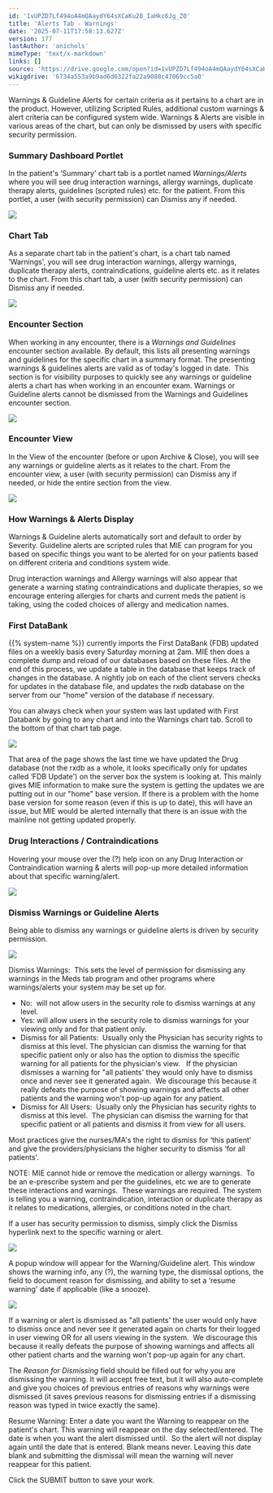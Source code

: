 ```yaml
---
id: '1vUPZD7Lf494oA4mQAaydY64sXCaKu28_IaHkc6Jg_Z0'
title: 'Alerts Tab - Warnings'
date: '2025-07-11T17:58:13.627Z'
version: 177
lastAuthor: 'anichols'
mimeType: 'text/x-markdown'
links: []
source: 'https://drive.google.com/open?id=1vUPZD7Lf494oA4mQAaydY64sXCaKu28_IaHkc6Jg_Z0'
wikigdrive: '6734a553a9b9ad6d6322fa22a9088c47069cc5a0'
---
```

Warnings & Guideline Alerts for certain criteria as it pertains to a chart are in the product.  However, utilizing Scripted Rules, additional custom warnings & alert criteria can be configured system wide.  Warnings & Alerts are visible in various areas of the chart, but can only be dismissed by users with specific security permission.

### Summary Dashboard Portlet

In the patient's ‘Summary' chart tab is a portlet named *Warnings/Alerts* where you will see drug interaction warnings, allergy warnings, duplicate therapy alerts, guidelines (scripted rules) etc. for the patient. From this portlet, a user (with security permission) can Dismiss any if needed.

![](../alerts-tab-warnings.assets/c63294744854a1d52a1d2bfd7b77d745.png)

### Chart Tab

As a separate chart tab in the patient's chart, is a chart tab named ‘Warnings', you will see drug interaction warnings, allergy warnings, duplicate therapy alerts, contraindications, guideline alerts etc. as it relates to the chart.  From this chart tab, a user (with security permission) can Dismiss any if needed.

![](../alerts-tab-warnings.assets/52311932133a870ea078352d14711751.png)

### Encounter Section

When working in any encounter, there is a *Warnings and Guidelines* encounter section available.  By default, this lists all presenting warnings and guidelines for the specific chart in a summary format. The presenting warnings & guidelines alerts are valid as of today's logged in date.  This section is for visibility purposes to quickly see any warnings or guideline alerts a chart has when working in an encounter exam. Warnings or Guideline alerts cannot be dismissed from the Warnings and Guidelines encounter section.

![](../alerts-tab-warnings.assets/a272a961ba366e85f1e4286a2b92c374.png)

### Encounter View

In the View of the encounter (before or upon Archive & Close), you will see any warnings or guideline alerts as it relates to the chart.  From the encounter view, a user (with security permission) can Dismiss any if needed, or hide the entire section from the view.

![](../alerts-tab-warnings.assets/cda863eb5d3874afe0ee211139455c86.png)

### How Warnings & Alerts Display

Warnings & Guideline alerts automatically sort and default to order by Severity. Guideline alerts are scripted rules that MIE can program for you based on specific things you want to be alerted for on your patients based on different criteria and conditions system wide.

Drug interaction warnings and Allergy warnings will also appear that generate a warning stating contraindications and duplicate therapies, so we encourage entering allergies for charts and current meds the patient is taking, using the coded choices of allergy and medication names.

### First DataBank

{{% system-name %}} currently imports the First DataBank (FDB) updated files on a weekly basis every Saturday morning at 2am. MIE then does a complete dump and reload of our databases based on these files. At the end of this process, we update a table in the database that keeps track of changes in the database. A nightly job on each of the client servers checks for updates in the database file, and updates the rxdb database on the server from our "home" version of the database if necessary.

You can always check when your system was last updated with First Databank by going to any chart and into the Warnings chart tab. Scroll to the bottom of that chart tab page.

![](../alerts-tab-warnings.assets/06d4219626ad8bdd8edf25345e300fd1.png)

That area of the page shows the last time we have updated the Drug database (not the rxdb as a whole, it looks specifically only for updates called ‘FDB Update') on the server box the system is looking at. This mainly gives MIE information to make sure the system is getting the updates we are putting out in our "home" base version. If there is a problem with the home base version for some reason (even if this is up to date), this will have an issue, but MIE would be alerted internally that there is an issue with the mainline not getting updated properly.

### Drug Interactions / Contraindications

Hovering your mouse over the (?) help icon on any Drug Interaction or Contraindication warning & alerts will pop-up more detailed information about that specific warning/alert.

![](../alerts-tab-warnings.assets/c1159510b61f548b3d2baaee1be35dba.png)

### Dismiss Warnings or Guideline Alerts

Being able to dismiss any warnings or guideline alerts is driven by security permission.

![](../alerts-tab-warnings.assets/c74e05759f9cbfc64227bb2091c06777.png)

Dismiss Warnings:  This sets the level of permission for dismissing any warnings in the Meds tab program and other programs where warnings/alerts your system may be set up for.

* No:  will not allow users in the security role to dismiss warnings at any level.
* Yes: will allow users in the security role to dismiss warnings for your viewing only and for that patient only.
* Dismiss for all Patients:  Usually only the Physician has security rights to dismiss at this level. The physician can dismiss the warning for that specific patient only or also has the option to dismiss the specific warning for all patients for the physician's view.   If the physician dismisses a warning for "all patients' they would only have to dismiss once and never see it generated again.  We discourage this because it really defeats the purpose of showing warnings and affects all other patients and the warning won't pop-up again for any patient.
* Dismiss for All Users:  Usually only the Physician has security rights to dismiss at this level.  The physician can dismiss the warning for that specific patient or all patients and dismiss it from view for all users.

Most practices give the nurses/MA's the right to dismiss for ‘this patient' and give the providers/physicians the higher security to dismiss ‘for all patients'.

NOTE: MIE cannot hide or remove the medication or allergy warnings.  To be an e-prescribe system and per the guidelines, etc we are to generate these interactions and warnings.  These warnings are required. The system is telling you a warning, contraindication, interaction or duplicate therapy as it relates to medications, allergies, or conditions noted in the chart.

If a user has security permission to dismiss, simply click the Dismiss hyperlink next to the specific warning or alert.

![](../alerts-tab-warnings.assets/354577a609394a46bee746eb05c9130f.png)

A popup window will appear for the Warning/Guideline alert.  This window shows the warning info, any (?), the warning type, the dismissal options, the field to document reason for dismissing, and ability to set a ‘resume warning' date if applicable (like a snooze).

![](../alerts-tab-warnings.assets/56eba5375322a251e511493d401af880.png)

If a warning or alert is dismissed as "all patients' the user would only have to dismiss once and never see it generated again on charts for their logged in user viewing OR for all users viewing in the system.  We discourage this because it really defeats the purpose of showing warnings and affects all other patient charts and the warning won't pop-up again for any chart.

The *Reason for Dismissing* field should be filled out for why you are dismissing the warning. It will accept free text, but it will also auto-complete and give you choices of previous entries of reasons why warnings were dismissed (it saves previous reasons for dismissing entries if a dismissing reason was typed in twice exactly the same).

Resume Warning: Enter a date you want the Warning to reappear on the patient's chart. This warning will reappear on the day selected/entered. The date is when you want the alert dismissed until.  So the alert will not display again until the date that is entered. Blank means never. Leaving this date blank and submitting the dismissal will mean the warning will never reappear for this patient.

Click the SUBMIT button to save your work.

